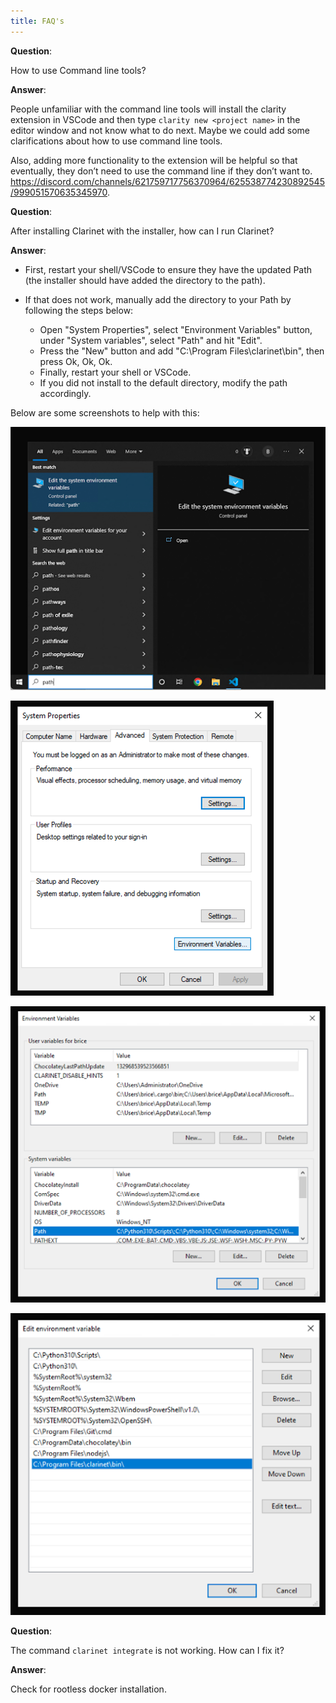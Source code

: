 ```yaml
---
title: FAQ's
---
```

**Question**: 

How to use Command line tools?

**Answer**: 

People unfamiliar with the command line tools will install the clarity extension in VSCode and then type `clarity new <project name>` in the editor window and not know what to do next. Maybe we could add some clarifications about how to use command line tools. 

Also, adding more functionality to the extension will be helpful so that eventually, they don’t need to use the command line if they don’t want to. https://discord.com/channels/621759717756370964/625538774230892545/999051570635345970.

**Question**: 

After installing Clarinet with the installer, how can I run Clarinet? 

**Answer**:

- First, restart your shell/VSCode to ensure they have the updated Path (the installer should have added the directory to the path).
- If that does not work, manually add the directory to your Path by following the steps below:

    -  Open "System Properties", select "Environment Variables" button, under "System variables", select "Path" and hit "Edit". 
    - Press the "New" button and add "C:\Program Files\clarinet\bin", then press Ok, Ok, Ok. 
    - Finally, restart your shell or VSCode.
    - If you did not install to the default directory, modify the path accordingly.

Below are some screenshots to help with this:

![FAQ - 2](images/clarinet-faq-1.png)

![FAQ - 2](images/clarinet-faq-2.png)

![FAQ - 2](images/clarinet-faq-3.png)

![FAQ - 2](images/clarinet-faq-4.png)

**Question**: 

The command `clarinet integrate` is not working. How can I fix it?

**Answer**: 

Check for rootless docker installation.
